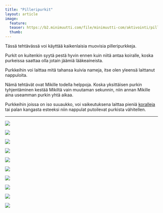 ```yaml
---
title: "Pilleripurkit"
layout: article
image:
  feature:
  teaser: https://b2.minimuutti.com/file/minimuutti-com/aktivointi/pilleripurkit/DSC58351-245px.jpg
  thumb:
---
```


Tässä tehtävässä voi käyttää kaikenlaisia muovisia pilleripurkkeja.

Purkit on kuitenkin syytä pestä hyvin ennen kuin niitä antaa koiralle, koska purkeissa saattaa olla jotain jäämiä lääkeaineista.

Purkkeihin voi laittaa mitä tahansa kuivia nameja, itse olen yleensä laittanut nappuloita.

Nämä tehtävät ovat Mikille todella helppoja. Koska yksittäisen purkin tyhjentäminen kestää Mikiltä vain muutaman sekunnin, niin annan Mikille aina useamman purkin yhtä aikaa.

Purkkeihin joissa on iso suuaukko, voi vaikeutuksena laittaa pieniä [koralleja](/aktivointi/korallit/) tai palan kangasta esteeksi niin nappulat putoilevat purkista vähitellen.

---

![](https://b2.minimuutti.com/file/minimuutti-com/aktivointi/pilleripurkit/DSC58351-800px.jpg)

![](https://b2.minimuutti.com/file/minimuutti-com/aktivointi/pilleripurkit/DSC58362-800px.jpg)

![](https://b2.minimuutti.com/file/minimuutti-com/aktivointi/pilleripurkit/DSC58407-800px.jpg)

![](https://b2.minimuutti.com/file/minimuutti-com/aktivointi/pilleripurkit/DSC58421-800px.jpg)

![](https://b2.minimuutti.com/file/minimuutti-com/aktivointi/pilleripurkit/DSC58428-800px.jpg)

![](https://b2.minimuutti.com/file/minimuutti-com/aktivointi/pilleripurkit/DSC58465-800px.jpg)

![](https://b2.minimuutti.com/file/minimuutti-com/aktivointi/pilleripurkit/DSC58472-800px.jpg)

![](https://b2.minimuutti.com/file/minimuutti-com/aktivointi/pilleripurkit/DSC58485-800px.jpg)

![](https://b2.minimuutti.com/file/minimuutti-com/aktivointi/pilleripurkit/DSC60994-800px.jpg)

![](https://b2.minimuutti.com/file/minimuutti-com/aktivointi/pilleripurkit/DSC60998-800px.jpg)
